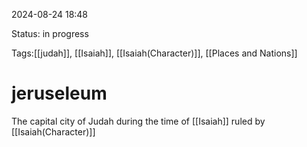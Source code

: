 
2024-08-24 18:48

Status: in progress

Tags:[[judah]], [[Isaiah]], [[Isaiah(Character)]], [[Places and Nations]]

# jeruseleum

The capital city of Judah during the time of [[Isaiah]] ruled by [[Isaiah(Character)]]
